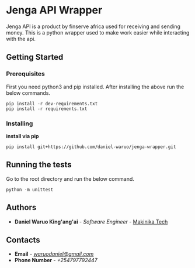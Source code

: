 # Jenga API Wrapper

Jenga API is a product by finserve africa used for receiving and sending money.
This is a python wrapper used to make work easier while interacting with the api.


## Getting Started
### Prerequisites

First you need python3 and pip installed.
After installing the above run the below commands.
```
pip install -r dev-requirements.txt
pip install -r requirements.txt
```

### Installing

**install via pip**
```shell script
pip install git+https://github.com/daniel-waruo/jenga-wrapper.git
``` 

## Running the tests
Go to the root directory and run the below command.
```
python -m unittest
```
## Authors

* **Daniel Waruo King'ang'ai** - *Software Engineer* - [Makinika Tech](https://makinika.com)

## Contacts

* **Email** - *waruodaniel@gmail.com*
* **Phone Number** - *+254797792447*